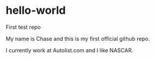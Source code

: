 # hello-world
First test repo

My name is Chase and this is my first official github repo.

I currently work at Autolist.com and I like NASCAR.
